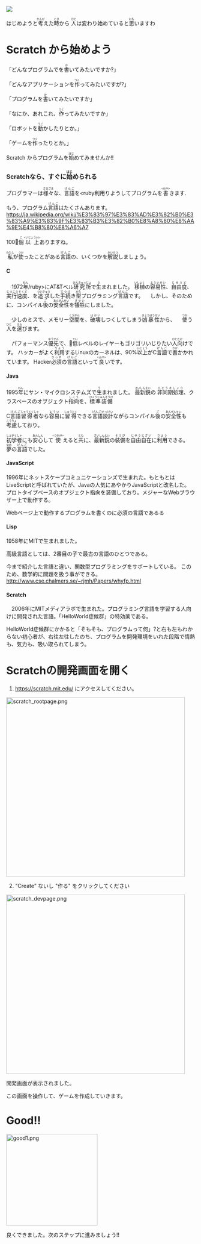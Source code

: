 ![](wizerd.png)


はじめようと<ruby>考<rt>かんが</rt></ruby>えた<ruby>時<rt>とき</rt></ruby>から <ruby>人<rt>ひと</rt></ruby>は<ruby>変</ruby>わり<ruby>始</ruby>めていると<ruby>思<rt>おも</rt></ruby>いますわ

# Scratch から<ruby>始</ruby>めよう
「どんなプログラムでを<ruby>書<rt>か</rt></ruby>いてみたいですか?」

「どんなアプリケーションを<ruby>作<rt>つく</rt></ruby>ってみたいですが?」

「プログラムを<ruby>書<rt>か</rt></ruby>いてみたいですか」

「なにか、あれこれ、<ruby>作<rt>つく</rt></ruby>ってみたいですか」

「ロボットを<ruby>動<rt>うご</rt></ruby>かしたりとか。」

「ゲームを<ruby>作<rt>つく</rt></ruby>ったりとか。」


 Scratch からプログラムを<ruby>始<rt>はじ</rt></ruby>めてみませんか!!


### Scratchなら、すぐに<ruby>始<rt>はじ</rt></ruby>められる
プログラマーは<ruby>様々<rt>さまざま</rt></ruby>な、<ruby>言語<rt>げんご</rt></ruby>を<ruby利用<rt>りよう</rt></ruby>してプログラムを<ruby>書<rt><か/rt></ruby>きます.

もう、プログラム<ruby>言語<rt>げんご</rt></ruby>はたくさんあります。
https://ja.wikipedia.org/wiki/%E3%83%97%E3%83%AD%E3%82%B0%E3%83%A9%E3%83%9F%E3%83%B3%E3%82%B0%E8%A8%80%E8%AA%9E%E4%B8%80%E8%A6%A7

100<ruby>個<rt>こ</rt></ruby><ruby>以上<rt><いじょう/rt></ruby>ありますね。


<ruby>私<rt>わたし</rt></ruby>が<ruby>使<rt>つか</rt></ruby>ったことがある<ruby>言語<rt>げんご</rt></ruby>の、いくつかを<ruby>解説<rt>かいせつ</rt></ruby>しましょう。

#### C
　1972<ruby>年<rt>ねん</rt>/ruby>にAT&Tベル<ruby>研究所<rt>けんきゅぅじょ</rt></ruby>で<ruby>生<rt>う</rt></ruby>まれました。
  <ruby>移植<rt>いしょく</rt></ruby>の<ruby>容易性<rt>よういせい</rt></ruby>、<ruby>自由度<rt>じゆうど</rt></ruby>、<ruby>実行速度<rt>じつこうそくど</rt></ruby>、を<ruby>追求<rt>ついきゅう</rt></ruby>した<ruby>手続<rt>てつづ</rt></ruby>き<ruby>型<rt>かた</rt></ruby>プログラミング<ruby>言語<rt>げんご</rt></ruby>です。
　しかし、そのために、コンパイル<ruby>後<rt>ご</rt></ruby>の<ruby>安全性<rt>あんぜんせい</rt></ruby>を<ruby>犠牲<rt>ぎせい</rt></ruby>にしました。

　少しのミスで、メモリー<ruby>空間<rt>くうかん</rt></ruby>を、<ruby>破壊<rt>はかい</rt></ruby>しつくしてしまう<ruby>凶暴性<rt>きょうぼうせい</rt></ruby>から、
　<ruby>使<rt>つか</rt></ruby>う<ruby>人<rt>ひと</rt></ruby>を<ruby>選<rt>えら</rt></ruby>びます。

　パフォーマンス<ruby>優先<rt>ゆうせん</rt></ruby>で、<ruby>低<rt>てい</rt></ruby>レベルのレイヤーもゴリゴリいじりたい<ruby>人向<rt>ひとむけ</rt></ruby>けです。
  ハッカーがよく<ruby>利用<rt>りよう</rt></ruby>するLinuxのカーネルは、90%<ruby>以上<rt>いじょう</rt></ruby>がC<ruby>言語<rt>げんご</rt></ruby>で<ruby>書<rt>かか</rt></ruby>かかれています。
  Hacker<ruby>必須<rt>ひっす</rt></ruby>の<ruby>言語<rt>げんご</rt></ruby>といって<ruby>良<rt><よ/rt></ruby>いです。

#### Java
 1995<ruby>年<rt>ねん</rt></ruby>にサン・マイクロシステムズで<ruby>生<rt>う</rt></ruby>まれました。
 <ruby>最新鋭<rt>さいしんえい</rt></ruby>の <ruby>非同期処理<rt>ひどうきしょり</rt></ruby>、クラスベースのオブジェクト<ruby>指向<rt>しこう</rt></ruby>を、<ruby>標準装備<rt>ひょうじゅんそうび</rt></ruby>

 C<ruby>言語<rt>げんご</rt></ruby><ruby>習得者<rt>しゃうとくしゃ</rt></ruby>なら<ruby>容易<rt>ようい</rt></ruby>に<ruby>習得<rt>しゅうとく</rt></ruby>できる<ruby>言語設計<rt>げんごせっけい</rt></ruby>ながらコンパイル<ruby>後<rt>ご</rt></ruby>の<ruby>安全性<rt>あんぜんせい</rt></ruby>も<ruby>考慮<rt>こうりょ</rt></ruby>しており。

 <ruby>初学者<rt>しょがくしゃ</rt></ruby>にも<ruby>安心<rt>あんしん</rt></ruby>して<ruby>使<rt><つか/rt></ruby>えると<ruby>共<rt>とも</rt></ruby>に、<ruby>最新鋭<rt>さいしんえい</rt></ruby>の<ruby>装備<rt>そうび</rt></ruby>を<ruby>自由自在<rt>じゆうじざい</rt></ruby>に<ruby>利用<rt>りよう</rt></ruby>できる。
　<ruby>夢<rt>ゆめ</rt></ruby>の<ruby>言語<rt>げんご</rt></ruby>でした。

#### JavaScript
 1996<ruby>年</ruby>にネットスケープコミュニケーションズで<ruby>生</ruby>まれた。もともとはLiveScriptと<ruby>呼</ruby>ばれていたが、Javaの<ruby>人気</ruby>にあやかりJavaScriptと<ruby>改名</ruby>した。
 プロトタイプベースのオブジェクト<ruby>指向</ruby>を<ruby>装備</ruby>しており。メジャーなWebブラウザー<ruby>上</ruby>で<ruby>動作</ruby>する。

 Webページ<ruby>上</ruby>で<ruby>動作</ruby>するプログラムを<ruby>書</ruby>くのに<ruby>必須</ruby>の<ruby>言語</ruby>であるる

#### Lisp
 1958<ruby>年</ruby>にMITで<ruby>生</ruby>まれました。

 <ruby>高級言語</ruby>としては、2<ruby>番目</ruby>の<ruby>子</ruby>で<ruby>最古</ruby>の<ruby>言語</ruby>のひとつである。

 <ruby>今</ruby>まで<ruby>紹介</ruby>した<ruby>言語</ruby>と<ruby>違</ruby>い、<ruby>関数型</ruby>プログラミングをサポートしている。
 このため、<ruby>数学的</ruby>に<ruby>問題</ruby>を<ruby>扱</ruby>う<ruby>事</ruby>ができる。
 http://www.cse.chalmers.se/~rjmh/Papers/whyfp.html


#### Scratch
　2006<ruby>年</ruby>にMITメディアラボで<ruby>生</ruby>まれた。プログラミング<ruby>言語</ruby>を<ruby>学習</ruby>する<ruby>人向</ruby>けに<ruby>開発</ruby>された<ruby>言語</ruby>。「HelloWorld<ruby>症候群</ruby>」の<ruby>特効薬</ruby>である。

HelloWorld<ruby>症候群</ruby>にかかると「そもそも、プログラムって<ruby>何</ruby>」?と<ruby>右</ruby>も<ruby>左</ruby>もわからない<ruby>初心者</ruby>が、<ruby>右往左往</ruby>したのち、プログラムを<ruby>開発環境</ruby>をいれた<ruby>段階</ruby>で<ruby>情熱</ruby>も、<ruby>気力</ruby>も、<ruby>吸</ruby>い<ruby>取</ruby>られてしまう。



# Scratchの<ruby>開発画面</ruby>を<ruby>開</ruby>く

1. https://scratch.mit.edu/ にアクセスしてください。
<img width="476" alt="scratch_rootpage.png" src="scratch_rootpage.png">


2. "Create" ないし "<ruby>作</ruby>る" をクリックしてください
<img width="476" alt="scratch_devpage.png" src="scratch_devpage.png">

<ruby>開発画面</ruby>が<ruby>表示</ruby>されました。

この<ruby>画面</ruby>を<ruby>操作</ruby>して、ゲームを<ruby>作成</ruby>していきます。


# Good!!
<img width="243" alt="good1.png" src="good.png">


<ruby>良</ruby>くできました。<ruby>次</ruby>のステップに<ruby>進</ruby>みましょう!!
